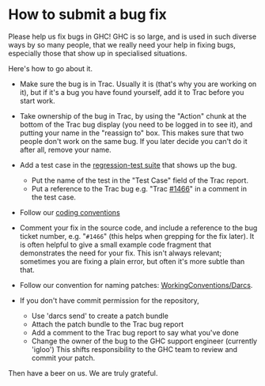 # How to submit a bug fix



Please help us fix bugs in GHC!  GHC is so large, and is used in such diverse ways by so many people, that we really need your help in fixing bugs, especially those that show up in specialised situations.



Here's how to go about it.


- Make sure the bug is in Trac.  Usually it is (that's why you are working on it), but if it's a bug you have found yourself, add it to Trac before you start work.  


 


- Take ownership of the bug in Trac, by using the "Action" chunk at the bottom of the Trac bug display (you need to be logged in to see it), and putting your name in the "reassign to" box.  This makes sure that two people don't work on the same bug.  If you later decide you can't do it after all, remove your name.

- Add a test case in the [regression-test suite](building/running-tests) that shows up the bug.  

  - Put the name of the test in the "Test Case" field of the Trac report.  
  - Put a reference to the Trac bug e.g. "Trac [\#1466](https://gitlab.staging.haskell.org/ghc/ghc/issues/1466)" in a comment in the test case.

- Follow our [coding conventions](working-conventions#)

- Comment your fix in the source code, and include a reference to the bug ticket number, e.g. "`#1466`" (this helps when grepping for the fix later).  It is often helpful to give a small example code fragment that demonstrates the need for your fix.  This isn't always relevant; sometimes you are fixing a plain error, but often it's more subtle than that.

- Follow our convention for naming patches: [WorkingConventions/Darcs](working-conventions/darcs#).

- If you don't have commit permission for the repository, 

  - Use 'darcs send' to create a patch bundle
  - Attach the patch bundle to the Trac bug report
  - Add a comment to the Trac bug report to say what you've done
  - Change the owner of the bug to the GHC support engineer (currently 'igloo')
    This shifts responsibility to the GHC team to review and commit your patch.


Then have a beer on us.  We are truly grateful.


